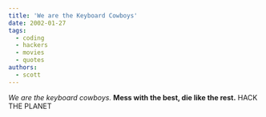 ```yaml
---
title: 'We are the Keyboard Cowboys'
date: 2002-01-27
tags:
  - coding
  - hackers
  - movies
  - quotes
authors:
  - scott
---
```


_We are the keyboard cowboys._
**Mess with the best, die like the rest.**
HACK THE PLANET
